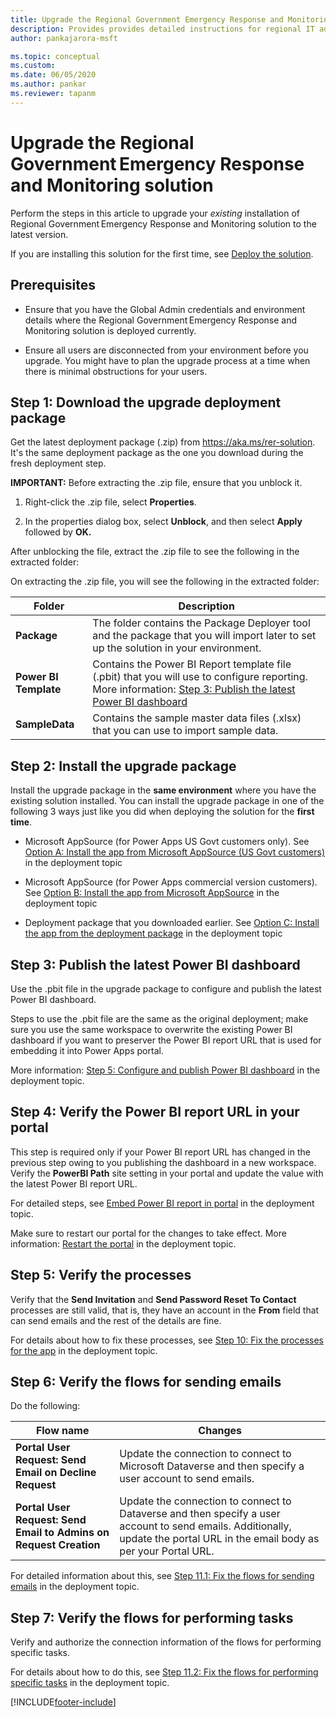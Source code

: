 ```yaml
---
title: Upgrade the Regional Government Emergency Response and Monitoring solution | Microsoft Docs
description: Provides provides detailed instructions for regional IT admins to upgrade the Regional Government Emergency Response and Monitoring solution for their organization.
author: pankajarora-msft

ms.topic: conceptual
ms.custom: 
ms.date: 06/05/2020
ms.author: pankar
ms.reviewer: tapanm
---
```


# Upgrade the Regional Government Emergency Response and Monitoring solution

Perform the steps in this article to upgrade your *existing* installation of Regional Government Emergency Response and Monitoring solution to the latest version.

If you are installing this solution for the first time, see [Deploy the solution](deploy.md).

## Prerequisites

- Ensure that you have the Global Admin credentials and environment details where
    the Regional Government Emergency Response and Monitoring solution is deployed currently.

-   Ensure all users are disconnected from your environment before you upgrade. You might have to plan the upgrade process at a time when there is minimal obstructions for your users.   

## Step 1: Download the upgrade deployment package

Get the latest deployment package (.zip) from <https://aka.ms/rer-solution>. It's the same deployment package as the one you download during the fresh deployment step.

**IMPORTANT:** Before extracting the .zip file, ensure that you unblock it.

1.  Right-click the .zip file, select **Properties**.

2.  In the properties dialog box, select **Unblock**, and then select **Apply**
    followed by **OK.**

After unblocking the file, extract the .zip file to see the following in the
extracted folder:

On extracting the .zip file, you will see the following in the extracted folder:

|**Folder**  |**Description**  |
|---------|---------|
|**Package**     |  The folder contains the Package Deployer tool and the package that you will import later to set up the solution in your environment.       |
|**Power BI Template**     | Contains the Power BI Report template file (.pbit) that you will use to configure reporting. More information: [Step 3: Publish the latest Power BI dashboard](#step-3-publish-the-latest-power-bi-dashboard)        |
|**SampleData**     |   Contains the sample master data files (.xlsx) that you can use to import sample data.       |

## Step 2: Install the upgrade package

Install the upgrade package in the **same environment** where you have the
existing solution installed. You can install the upgrade package in one of the following 3 ways just like you did when deploying the solution for the **first time**.

- Microsoft AppSource (for Power Apps US Govt customers only). See [Option A: Install the app from Microsoft AppSource (US Govt customers)](deploy.md#option-a-install-the-app-from-microsoft-appsource-us-govt-customers) in the deployment topic

- Microsoft AppSource (for Power Apps commercial version customers). See [Option B: Install the app from Microsoft AppSource](deploy.md#option-b-install-the-app-from-microsoft-appsource) in the deployment topic

- Deployment package that you downloaded earlier. See [Option C: Install the app from the deployment package](deploy.md#option-c-install-the-app-from-the-deployment-package) in the deployment topic

## Step 3: Publish the latest Power BI dashboard

Use the .pbit file in the upgrade package to configure and publish the latest
Power BI dashboard. 

Steps to use the .pbit file are the same as the original deployment; make sure you use the same workspace to overwrite the existing Power BI dashboard if you want to preserver the Power BI report URL that is used for embedding it into Power Apps portal. 

More information: [Step 5: Configure and publish Power BI dashboard](./deploy.md#step-5-configure-and-publish-power-bi-dashboard) in the deployment topic.

## Step 4: Verify the Power BI report URL in your portal

This step is required only if your Power BI report URL has changed in the previous step owing to you publishing the dashboard in a new workspace. Verify the **PowerBI Path** site setting in your portal and update the value with the latest Power BI report URL.

For detailed steps, see [Embed Power BI report in portal](./deploy.md#the-process-1) in the deployment topic.

Make sure to restart our portal for the changes to take effect. More
information: [Restart the portal](./deploy.md#restart-the-portal) in the deployment topic.

## Step 5: Verify the processes

Verify that the **Send Invitation** and **Send Password Reset To Contact**
processes are still valid, that is, they have an account in the **From** field
that can send emails and the rest of the details are fine.

For details about how to fix these processes, see [Step 10: Fix the processes for the app](./deploy.md#step-10-fix-the-processes-for-the-app) in the deployment topic.

## Step 6: Verify the flows for sending emails

Do the following:

|Flow name|Changes|
|--|--|
|**Portal User Request: Send Email on Decline Request**|Update the connection to connect to Microsoft Dataverse and then specify a user account to send emails.|
|**Portal User Request: Send Email to Admins on Request Creation**|Update the connection to connect to Dataverse and then specify a user account to send emails. Additionally, update the portal URL in the email body as per your Portal URL.| 

For detailed information about this, see [Step 11.1: Fix the flows for sending emails](deploy.md#step-111-fix-the-flows-for-sending-emails) in the deployment topic.

## Step 7: Verify the flows for performing tasks

Verify and authorize the connection information of the flows for performing specific tasks.

For details about how to do this, see [Step 11.2: Fix the flows for performing specific tasks](./deploy.md#step-112-fix-the-flows-for-performing-specific-tasks) in the deployment topic.


[!INCLUDE[footer-include](../../includes/footer-banner.md)]
